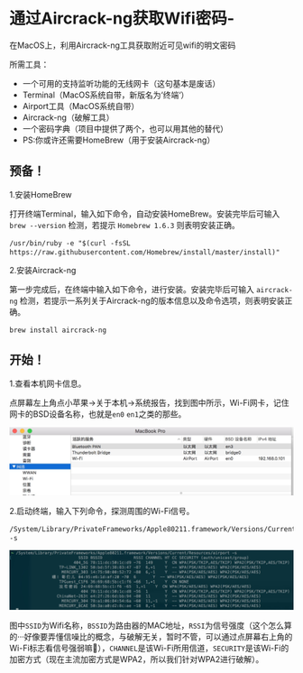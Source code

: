 # 通过Aircrack-ng获取Wifi密码-
在MacOS上，利用Aircrack-ng工具获取附近可见wifi的明文密码

所需工具：

* 一个可用的支持监听功能的无线网卡（这句基本是废话）
* Terminal（MacOS系统自带，新版名为‘终端‘）
* Airport工具（MacOS系统自带）
* Aircrack-ng（破解工具）
* 一个密码字典（项目中提供了两个，也可以用其他的替代）
* PS:你或许还需要HomeBrew（用于安装Aircrack-ng）


## 预备！

1.安装HomeBrew

打开终端Terminal，输入如下命令，自动安装HomeBrew。安装完毕后可输入 `brew --version` 检测，若提示 `Homebrew 1.6.3` 则表明安装正确。
```shell
/usr/bin/ruby -e "$(curl -fsSL https://raw.githubusercontent.com/Homebrew/install/master/install)"
```

2.安装Aircrack-ng

第一步完成后，在终端中输入如下命令，进行安装。安装完毕后可输入 `aircrack-ng` 检测，若提示一系列关于Aircrack-ng的版本信息以及命令选项，则表明安装正确。
```shell 
brew install aircrack-ng 
``` 
		 
## 开始！

1.查看本机网卡信息。

点屏幕左上角点小苹果->关于本机->系统报告，找到图中所示，Wi-Fi网卡，记住网卡的BSD设备名称，也就是`en0` `en1`之类的那些。

![截图1](https://raw.githubusercontent.com/ZoraZora59/-Aircrack-ng-Wifi-/master/Screenshots/P1.png)

2.启动终端，输入下列命令，探测周围的Wi-Fi信号。
```shell
/System/Library/PrivateFrameworks/Apple80211.framework/Versions/Current/Resources/airport -s
```
![截图2](https://raw.githubusercontent.com/ZoraZora59/-Aircrack-ng-Wifi-/master/Screenshots/P2.png)

图中`SSID`为Wifi名称，`BSSID`为路由器的MAC地址，`RSSI`为信号强度（这个怎么算的···好像要弄懂信噪比的概念，与破解无关，暂时不管，可以通过点屏幕右上角的Wi-Fi标志看信号强弱嘛🤪），`CHANNEL`是该Wi-Fi所用信道，`SECURITY`是该Wi-Fi的加密方式（现在主流加密方式是WPA2，所以我们针对WPA2进行破解）。
